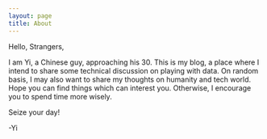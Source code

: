 ```yaml
---
layout: page
title: About
---
```


Hello, Strangers,

I am Yi, a Chinese guy, approaching his 30. This is my blog, a place where I intend to share some technical discussion on playing with data. On random basis, I may also want to share my thoughts on humanity and tech world. Hope you can find things which can interest you. Otherwise, I encourage you to spend time more wisely. 

Seize your day!

-Yi
